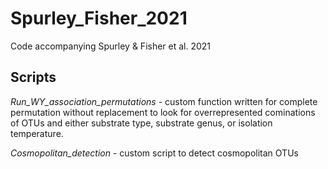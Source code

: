 # Spurley_Fisher_2021

Code accompanying Spurley & Fisher et al. 2021

## Scripts

*Run_WY_association_permutations* - custom function written for complete permutation without replacement to look for overrepresented cominations of OTUs and either substrate type, substrate genus, or isolation temperature. 

*Cosmopolitan_detection* - custom script to detect cosmopolitan OTUs

